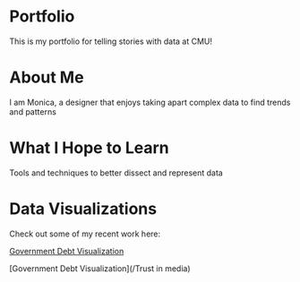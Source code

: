 # Portfolio
This is my portfolio for telling stories with data at CMU!

# About Me 
I am Monica, a designer that enjoys taking apart complex data to find trends and patterns 

# What I Hope to Learn 
Tools and techniques to better dissect and represent data 

# Data Visualizations
Check out some of my recent work here:

[Government Debt Visualization](/governmentdebt.md)

[Government Debt Visualization](/Trust in media)
